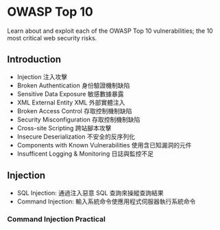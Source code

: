 # OWASP Top 10
Learn about and exploit each of the OWASP Top 10 vulnerabilities; the 10 most critical web security risks.
## Introduction
* Injection 注入攻擊
* Broken Authentication 身份驗證機制缺陷
* Sensitive Data Exposure 敏感數據暴露
* XML External Entity XML 外部實體注入
* Broken Access Control 存取控制機制缺陷
* Security Misconfiguration 存取控制機制缺陷
* Cross-site Scripting 跨站腳本攻擊
* Insecure Deserialization 不安全的反序列化
* Components with Known Vulnerabilities 使用含已知漏洞的元件
* Insufficent Logging & Monitoring 日誌與監控不足
## Injection
* SQL Injection: 通過注入惡意 SQL 查詢來操縱查詢結果
* Command Injection: 輸入系統命令使應用程式伺服器執行系統命令
### Command Injection Practical

